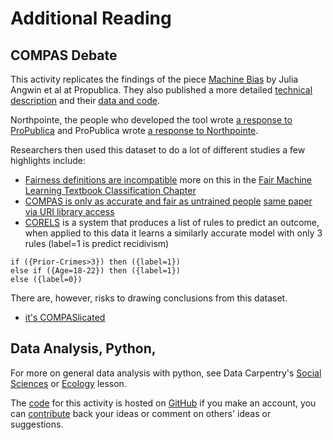 # Additional Reading

## COMPAS Debate

This activity replicates the findings of the piece [Machine Bias](https://www.propublica.org/article/machine-bias-risk-assessments-in-criminal-sentencing) by Julia Angwin et al at Propublica.
They also published a more detailed [technical description](https://www.propublica.org/article/how-we-analyzed-the-compas-recidivism-algorithm) and their [data and code](https://github.com/propublica/compas-analysis).

Northpointe, the people who developed the tool wrote [a response to ProPublica](https://www.equivant.com/response-to-propublica-demonstrating-accuracy-equity-and-predictive-parity/) and ProPublica wrote [a response to Northpointe](https://www.propublica.org/article/technical-response-to-northpointe).

Researchers then used this dataset to do a lot of different studies a few highlights include:

- [Fairness definitions are incompatible](https://www.propublica.org/article/bias-in-criminal-risk-scores-is-mathematically-inevitable-researchers-say) more on this in the [Fair Machine Learning Textbook Classification Chapter](https://fairmlbook.org/classification.html)
- [COMPAS is only as accurate and fair as untrained people](https://advances.sciencemag.org/content/4/1/eaao5580) [same paper via URI library access](https://advances-sciencemag-org.uri.idm.oclc.org/content/4/1/eaao5580)
- [CORELS](https://corels.eecs.harvard.edu/index.html) is a system that produces a list of rules to predict an outcome, when applied to this data it learns a similarly accurate model with only 3 rules (label=1 is predict recidivism)
```
if ({Prior-Crimes>3}) then ({label=1})
else if ({Age=18-22}) then ({label=1})
else ({label=0})
```

There are, however, risks to drawing conclusions from this dataset.
- [it's COMPASlicated](https://arxiv.org/abs/2106.05498)


## Data Analysis, Python,

For more on general data analysis with python, see Data Carpentry's [Social Sciences](https://datacarpentry.org/python-socialsci/) or [Ecology](https://datacarpentry.org/python-ecology-lesson/) lesson.

The [code](https://github.com/ml4sts/outreach-compas) for this activity is hosted on [GitHub](https://github.com/) if you make an account, you can [contribute](https://github.com/ml4sts/outreach-compas/issues) back your ideas or comment on others' ideas or suggestions.
